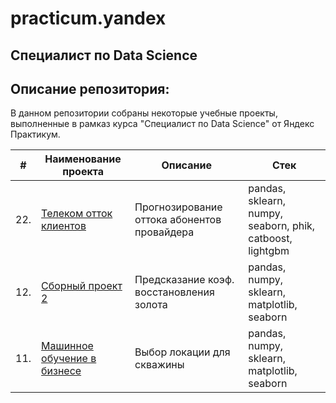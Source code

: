 # practicum.yandex
## Специалист по Data Science
## Описание репозитория: 

В данном репозитории собраны некоторые учебные проекты, выполненные в рамказ курса "Специалист по Data Science" от Яндекс Практикум.


| #    | Наименование проекта                | Описание                                                     | Стек                                                         |
| ---- | ------------------------------------------------------------ | ------------------------------------------------------------ | ------------------------------------------------------------ |
| 22.   | [Телеком отток клиентов](https://github.com/m317ae/practicum.yandex/tree/main/%D0%A1%D0%BF%D1%80%D0%B8%D0%BD%D1%82%2022%2C%20%D0%B2%D1%8B%D0%BF%D1%83%D1%81%D0%BA%D0%BD%D0%BE%D0%B9%20%D1%82%D0%B5%D0%BB%D0%B5%D0%BA%D0%BE%D0%BC) |Прогнозирование оттока абонентов провайдера | pandas, sklearn, numpy, seaborn, phik, catboost, lightgbm |
| 12.   | [Сборный проект 2](https://github.com/m317ae/practicum.yandex/tree/main/%D0%A1%D0%BF%D1%80%D0%B8%D0%BD%D1%82%2012%2C%20%D1%81%D0%B1%D0%BE%D1%80%D0%BD%D1%8B%D0%B9%20%D0%BF%D1%80%D0%BE%D0%B5%D0%BA%D1%82%202) |Предсказание коэф. восстановления золота | pandas, numpy, sklearn, matplotlib, seaborn |
| 11.   | [Машинное обучение в бизнесе](https://github.com/m317ae/practicum.yandex/tree/main/%D0%A1%D0%BF%D1%80%D0%B8%D0%BD%D1%82%2011%2C%20%D0%BC%D0%B0%D1%88%D0%B8%D0%BD%D0%BD%D0%BE%D0%B5%20%D0%BE%D0%B1%D1%83%D1%87%D0%B5%D0%BD%D0%B8%D0%B5%20%D0%B2%20%D0%B1%D0%B8%D0%B7%D0%BD%D0%B5%D1%81%D0%B5) |Выбор локации для скважины| pandas, numpy, sklearn, matplotlib, seaborn |

